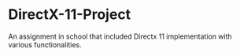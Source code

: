 # DirectX-11-Project
An assignment in school that included Directx 11 implementation with various functionalities.

